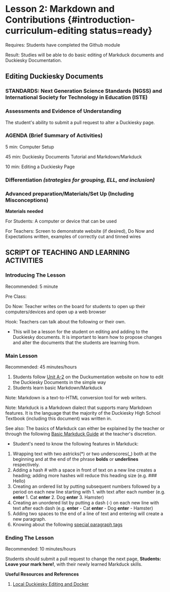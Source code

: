 # Lesson 2: Markdown and Contributions {#introduction-curriculum-editing status=ready}

<div class='requirements' markdown='1'>

Requires: Students have completed the Github module

Result: Studies will be able to do basic editing of Markduck documents and Duckiesky Documentation.

</div>

## Editing Duckiesky Documents


### STANDARDS: Next Generation Science Standards (NGSS) and International Society for Technology in Education (ISTE)



### Assessments and Evidence of Understanding

The student's ability to submit a pull request to alter a Duckiesky page.

### AGENDA (Brief Summary of Activities)

5 min: Computer Setup

45 min: Duckiesky Documents Tutorial and Markdown/Markduck

10 min: Editing a Duckiesky Page

### Differentiation _(strategies for grouping, ELL, and inclusion)_


### Advanced preparation/Materials/Set Up (Including Misconceptions)

**Materials needed**

For Students: A computer or device that can be used 

For Teachers: Screen to demonstrate website (if desired), Do Now and Expectations written, examples of correctly cut and tinned wires


## SCRIPT OF TEACHING AND LEARNING ACTIVITIES


### Introducing The Lesson

Recommended: 5 minute

Pre Class:

Do Now: Teacher writes on the board for students to open up their computers/devices and open up a web browser

Hook: Teachers can talk about the following or their own.

-  This will be a lesson for the student on editing and adding to the Duckiesky documents. It is important to learn how to propose changes and alter the documents that the students are learning from.



### Main Lesson

Recommended: 45 minutes/hours

1. Students follow [Unit A-2](https://docs.duckietown.org/DT19/duckumentation/out/duckumentation_contribute_simple.html) on the Duckumentation website on how to edit the Duckiesky Documents in the simple way
2. Students learn basic Markdown/Markduck

Note: Markdown is a text-to-HTML conversion tool for web writers.

Note: Markduck is a Markdown dialect that supports many Markdown features. It is the language that the majority of the Duckiesky High School Textbook (including this document) was written in.

See also: The basics of Markduck can either be explained by the teacher or through the following [Basic Markduck Guide](https://docs.duckietown.org/DT19/duckumentation/out/markduck_basic.html) at the teacher's discretion.


- Student's need to know the following features in Markduck:


1. Wrapping text with two astricks(*) or two underscores(_) both at the beginning and at the end of the phrase **bolds** or __underlines__ respectively.
2. Adding a hash # with a space in front of text on a new line creates a heading; adding more hashes will reduce this heading size (e.g. ### Hello)
3. Creating an ordered list by putting subsequent numbers followed by a period on each new line starting with 1. with text after each number (e.g. **enter** 1. Cat **enter** 2. Dog **enter** 3. Hamster)
4. Creating an unordered list by putting a dash (-) on each new line with text after each dash (e.g. **enter** - Cat **enter** - Dog **enter** - Hamster)
5. Adding two spaces to the end of a line of text and entering will create a new paragraph.
6. Knowing about the following [special paragraph tags](https://docs.duckietown.org/DT19/duckumentation/out/markduck_special_pars.html)

### Ending The Lesson

Recommended: 10 minutes/hours

Students should submit a pull request to change the next page, __Students: Leave your mark here!__, with their newly learned Markduck skills. 


**Useful Resources and References** 

1. [Local Duckiesky Editing and Docker](https://docs.duckietown.org/DT19/duckumentation/out/duckumentation_workflow.html)
